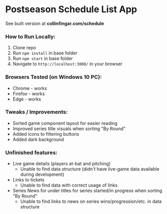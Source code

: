 # Postseason Schedule List App #

See built version at **collinfingar.com/schedule**

### How to Run Locally: ###
1. Clone repo
2. Run `npm install` in base folder
3. Run `npm start` in base folder
4. Navigate to `http://localhost:3000/` in your browser

### Browsers Tested (on Windows 10 PC): ###
* Chrome - works
* Firefox - works
* Edge - works

### Tweaks / Improvements: ###
* Sorted game component layout for easier reading
* Improved series title visuals when sorting "By Round"
* Added icons to filtering buttons
* Added dark background

### Unfinished features: ###
* Live game details (players at-bat and pitching)
    * Unable to find data structure (didn't have live-game data available during development)
* Links to tickets
    * Unable to find data with correct usage of links
* Series News for under titles for series started/in progress when sorting "By Round"
    * Unable to find links to news on series wins/progression/etc. in data structure